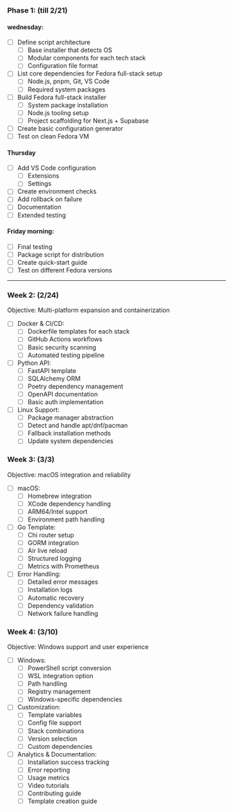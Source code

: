 ### Phase 1: (till 2/21)
#### wednesday:
- [ ] Define script architecture
	- [ ] Base installer that detects OS
	- [ ] Modular components for each tech stack
	- [ ] Configuration file format
- [ ] List core dependencies for Fedora full-stack setup
	- [ ] Node.js, pnpm, Git, VS Code
	- [ ] Required system packages
- [ ] Build Fedora full-stack installer
	- [ ] System package installation
	- [ ] Node.js tooling setup
	- [ ] Project scaffolding for Next.js + Supabase
- [ ] Create basic configuration generator
- [ ] Test on clean Fedora VM
#### Thursday
- [ ] Add VS Code configuration
	- [ ] Extensions
	- [ ] Settings
- [ ] Create environment checks
- [ ] Add rollback on failure
- [ ] Documentation
- [ ] Extended testing
#### Friday morning:
- [ ] Final testing
- [ ] Package script for distribution
- [ ] Create quick-start guide
- [ ] Test on different Fedora versions
---
### Week 2: (2/24)
Objective: Multi-platform expansion and containerization
- [ ] Docker & CI/CD:
	- [ ] Dockerfile templates for each stack
	- [ ] GitHub Actions workflows
	- [ ] Basic security scanning
	- [ ] Automated testing pipeline
- [ ] Python API:
	- [ ] FastAPI template
	- [ ] SQLAlchemy ORM
	- [ ] Poetry dependency management
	- [ ] OpenAPI documentation
	- [ ] Basic auth implementation
- [ ] Linux Support:
	- [ ] Package manager abstraction
	- [ ] Detect and handle apt/dnf/pacman
	- [ ] Fallback installation methods
	- [ ] Update system dependencies
### Week 3: (3/3)
Objective: macOS integration and reliability
- [ ] macOS:
	- [ ] Homebrew integration
	- [ ] XCode dependency handling
	- [ ] ARM64/Intel support
	- [ ] Environment path handling
- [ ] Go Template:
	- [ ] Chi router setup
	- [ ] GORM integration
	- [ ] Air live reload
	- [ ] Structured logging
	- [ ] Metrics with Prometheus
- [ ] Error Handling:
	- [ ] Detailed error messages
	- [ ] Installation logs
	- [ ] Automatic recovery
	- [ ] Dependency validation
	- [ ] Network failure handling
### Week 4: (3/10)
Objective: Windows support and user experience
- [ ] Windows:
	- [ ] PowerShell script conversion
	- [ ] WSL integration option
	- [ ] Path handling
	- [ ] Registry management
	- [ ] Windows-specific dependencies
- [ ] Customization:
	- [ ] Template variables
	- [ ] Config file support
	- [ ] Stack combinations
	- [ ] Version selection
	- [ ] Custom dependencies
- [ ] Analytics & Documentation:
	- [ ] Installation success tracking
	- [ ] Error reporting
	- [ ] Usage metrics
	- [ ] Video tutorials
	- [ ] Contributing guide
	- [ ] Template creation guide